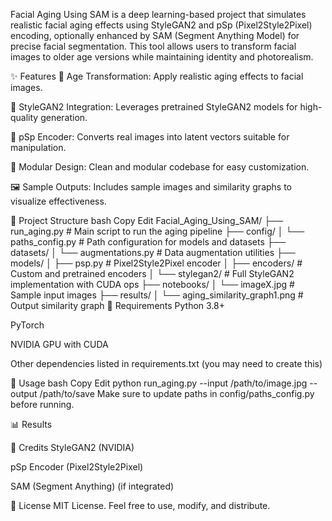 Facial Aging Using SAM is a deep learning-based project that simulates realistic facial aging effects using StyleGAN2 and pSp (Pixel2Style2Pixel) encoding, optionally enhanced by SAM (Segment Anything Model) for precise facial segmentation. This tool allows users to transform facial images to older age versions while maintaining identity and photorealism.

✨ Features
🧓 Age Transformation: Apply realistic aging effects to facial images.

🧠 StyleGAN2 Integration: Leverages pretrained StyleGAN2 models for high-quality generation.

🔄 pSp Encoder: Converts real images into latent vectors suitable for manipulation.

🧩 Modular Design: Clean and modular codebase for easy customization.

🖼️ Sample Outputs: Includes sample images and similarity graphs to visualize effectiveness.

📁 Project Structure
bash
Copy
Edit
Facial_Aging_Using_SAM/
├── run_aging.py                # Main script to run the aging pipeline
├── config/
│   └── paths_config.py         # Path configuration for models and datasets
├── datasets/
│   └── augmentations.py        # Data augmentation utilities
├── models/
│   ├── psp.py                  # Pixel2Style2Pixel encoder
│   ├── encoders/               # Custom and pretrained encoders
│   └── stylegan2/              # Full StyleGAN2 implementation with CUDA ops
├── notebooks/
│   └── imageX.jpg              # Sample input images
├── results/
│   └── aging_similarity_graph1.png # Output similarity graph
🔧 Requirements
Python 3.8+

PyTorch

NVIDIA GPU with CUDA

Other dependencies listed in requirements.txt (you may need to create this)

🚀 Usage
bash
Copy
Edit
python run_aging.py --input /path/to/image.jpg --output /path/to/save
Make sure to update paths in config/paths_config.py before running.

📊 Results

🧠 Credits
StyleGAN2 (NVIDIA)

pSp Encoder (Pixel2Style2Pixel)

SAM (Segment Anything) (if integrated)

📄 License
MIT License. Feel free to use, modify, and distribute.

